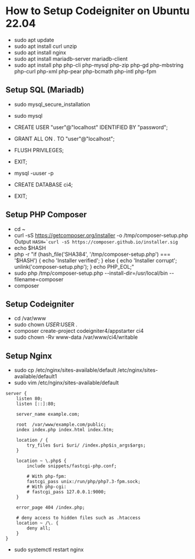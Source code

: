# How to Setup Codeigniter on Ubuntu 22.04

- sudo apt update
- sudo apt install curl unzip
- sudo apt install nginx
- sudo apt install mariadb-server mariadb-client
- sudo apt install php php-cli php-mysql php-zip php-gd php-mbstring php-curl php-xml php-pear php-bcmath php-intl php-fpm

## Setup SQL (Mariadb)

- sudo mysql_secure_installation
- sudo mysql
- CREATE USER  "user"@"localhost" IDENTIFIED BY "password";
- GRANT ALL ON *.* TO "user"@"localhost";
- FLUSH PRIVILEGES;
- EXIT;

- mysql -uuser -p
- CREATE DATABASE ci4;
- EXIT;

## Setup PHP Composer

- cd ~
- curl -sS https://getcomposer.org/installer -o /tmp/composer-setup.php
    Output
```HASH=`curl -sS https://composer.github.io/installer.sig```
- echo $HASH
- php -r "if (hash_file('SHA384', '/tmp/composer-setup.php') === '$HASH') { echo 'Installer verified'; } else { echo 'Installer corrupt'; unlink('composer-setup.php'); } echo PHP_EOL;"
- sudo php /tmp/composer-setup.php --install-dir=/usr/local/bin --filename=composer
- composer

## Setup Codeigniter

- cd /var/www
- sudo chown $USER:$USER .
- composer create-project codeigniter4/appstarter ci4
- sudo chown -Rv www-data /var/www/ci4/writable

## Setup Nginx
- sudo cp /etc/nginx/sites-available/default /etc/nginx/sites-available/default1
- sudo vim /etc/nginx/sites-available/default
```
server {
    listen 80;
    listen [::]:80;

    server_name example.com;

    root  /var/www/example.com/public;
    index index.php index.html index.htm;

    location / {
        try_files $uri $uri/ /index.php$is_args$args;
    }

    location ~ \.php$ {
        include snippets/fastcgi-php.conf;

        # With php-fpm:
        fastcgi_pass unix:/run/php/php7.3-fpm.sock;
        # With php-cgi:
        # fastcgi_pass 127.0.0.1:9000;
    }

    error_page 404 /index.php;

    # deny access to hidden files such as .htaccess
    location ~ /\. {
        deny all;
    }
}
```
- sudo systemctl restart nginx
